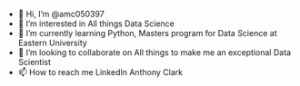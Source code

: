 - 👋 Hi, I’m @amc050397
- 👀 I’m interested in All things Data Science
- 🌱 I’m currently learning Python, Masters program for Data Science at Eastern University
- 💞️ I’m looking to collaborate on All things to make me an exceptional Data Scientist
- 📫 How to reach me LinkedIn Anthony Clark

<!---
amc050397/amc050397 is a ✨ special ✨ repository because its `README.md` (this file) appears on your GitHub profile.
You can click the Preview link to take a look at your changes.
--->
